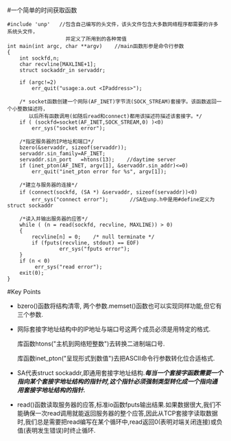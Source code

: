 #一个简单的时间获取函数

    #include 'unp'   //包含自己编写的头文件，该头文件包含大多数网络程序都需要的许多系统头文件，
                       并定义了所用到的各种常值
    int main(int argc, char **argv)    //main函数形参是命令行参数
    {
        int sockfd,n;
        char recvline[MAXLINE+1];
        struct sockaddr_in servaddr;

        if (argc!=2)
            err_quit("usage:a.out <IPaddress>");

        /* socket函数创建一个网际(AF_INET)字节流(SOCK_STREAM)套接字。该函数返回一个小整数描述符，
           以后所有函数调用(如随后read和connect)都用该描述符描述该套接字。*/
        if ( (sockfd=socket(AF_INET,SOCK_STREAM,0) )<0)    
            err_sys("socket error");
        
        /*指定服务器的IP地址和端口*/
        bzero(&servaddr, sizeof(servaddr));
        servaddr.sin_family=AF_INET;
        servaddr.sin_port   =htons(13);    //daytime server
        if (inet_pton(AF_INET, argv[1], &servaddr.sin_addr)<=0)
            err_quit("inet_pton error for %s", argv[1]);

        /*建立与服务器的连接*/
        if (connect(sockfd, (SA *) &servaddr, sizeof(servaddr))<0)　　
            err_sys("connect error");       //SA在unp.h中是用#define定义为struct sockaddr

        /*读入并输出服务器的应答*/
        while ( (n = read(sockfd, recvline, MAXLINE)) > 0)
        {
	        recvline[n] = 0;	/* null terminate */
	        if (fputs(recvline, stdout) == EOF)
	                 err_sys("fputs error");
        }
        if (n < 0)
             err_sys("read error");
        exit(0);
    }

#Key Points

* bzero()函数将结构清零, 两个参数.memset()函数也可以实现同样功能,但它有三个参数.
* 网际套接字地址结构中的IP地址与端口号这两个成员必须是用特定的格式.

  库函数htons("主机到网络短整数")去转换二进制端口号.

  库函数inet_pton("呈现形式到数值")去把ASCII命令行参数转化位合适格式.
* SA代表struct sockaddr,即通用套接字地址结构.***每当一个套接字函数需要一个指向某个套接字地址结构的指针时,这个指针必须强制类型转化成一个指向通用套接字地址结构的指针.***
* read()函数读取服务器的应答,标准io函数fputs输出结果.如果数据很大,我们不能确保一次read调用就能返回服务器的整个应答,因此从TCP套接字读取数据时,我们总是需要把read编写在某个循环中,read返回0(表明对端关闭连接)或负值(表明发生错误)时终止循环.
